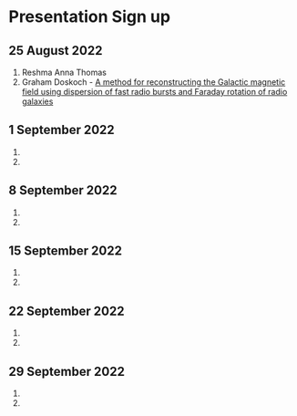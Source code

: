 <h1>Presentation Sign up</h1>

<h2>25 August 2022</h2>

1. Reshma Anna Thomas
2. Graham Doskoch - [A method for reconstructing the Galactic magnetic field using
dispersion of fast radio bursts and Faraday rotation of radio galaxies](https://arxiv.org/pdf/2208.06417.pdf)

<h2>1 September 2022</h2>

1.
2.

<h2>8 September 2022</h2>

1.
2.

<h2>15 September 2022</h2>

1.
2.

<h2>22 September 2022</h2>

1.
2.

<h2>29 September 2022</h2>

1.
2.

